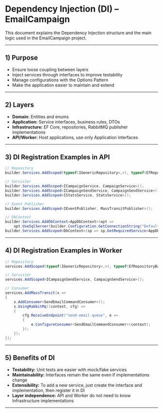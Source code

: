 # Dependency Injection (DI) – EmailCampaign

This document explains the Dependency Injection structure and the main logic used in the EmailCampaign project.

---

## 1) Purpose
- Ensure loose coupling between layers
- Inject services through interfaces to improve testability
- Manage configurations with the Options Pattern
- Make the application easier to maintain and extend

---

## 2) Layers

- **Domain:** Entities and enums
- **Application:** Service interfaces, business rules, DTOs
- **Infrastructure:** EF Core, repositories, RabbitMQ publisher implementations
- **API/Worker:** Host applications, use only Application interfaces

---


## 3) DI Registration Examples in API

```csharp
// Repository
builder.Services.AddScoped(typeof(IGenericRepository<,>), typeof(EfRepositoryBase<,>));

// Servisler
builder.Services.AddScoped<ICampaignService, CampaignService>();
builder.Services.AddScoped<ICampaignSendService, CampaignSendService>();
builder.Services.AddScoped<IStatsService, StatsService>();

// Event Publisher
builder.Services.AddScoped<IEventPublisher, MassTransitPublisher>();

// DbContext
builder.Services.AddDbContext<AppDbContext>(opt =>
    opt.UseSqlServer(builder.Configuration.GetConnectionString("Default")));
builder.Services.AddScoped<DbContext>(sp => sp.GetRequiredService<AppDbContext>());
```

---

## 4) DI Registration Examples in Worker

```csharp
// Repository
services.AddScoped(typeof(IGenericRepository<,>), typeof(EfRepositoryBase<,>));

// Servisler
services.AddScoped<ICampaignSendService, CampaignSendService>();

// Consumer
services.AddMassTransit(x =>
{
    x.AddConsumer<SendEmailCommandConsumer>();
    x.UsingRabbitMq((context, cfg) =>
    {
        cfg.ReceiveEndpoint("send-email-queue", e =>
        {
            e.ConfigureConsumer<SendEmailCommandConsumer>(context);
        });
    });
});
```

---


## 5) Benefits of DI
- **Testability:** Unit tests are easier with mock/fake services
- **Maintainability:** Interfaces remain the same even if implementations change
- **Extensibility:** To add a new service, just create the interface and implementation, then register it in DI
- **Layer independence:** API and Worker do not need to know Infrastructure implementations

---


